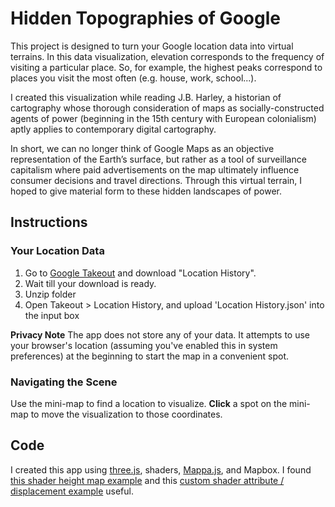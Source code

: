 # Hidden Topographies of Google
This project is designed to turn your Google location data into virtual terrains. In this data visualization, elevation corresponds to the frequency of visiting a particular place. So, for example, the highest peaks correspond to places you visit the most often (e.g. house, work, school...).
  
I created this visualization while reading J.B. Harley, a historian of cartography whose thorough consideration of maps as socially-constructed agents of power (beginning in the 15th century with European colonialism) aptly applies to contemporary digital cartography.  
  
In short, we can no longer think of Google Maps as an objective representation of the Earth’s surface, but rather as a tool of surveillance capitalism where paid advertisements on the map ultimately influence consumer decisions and travel directions. Through this virtual terrain, I hoped to give material form to these hidden landscapes of power.  

## Instructions  
### Your Location Data  
1. Go to [Google Takeout](https://takeout.google.com/?pli=1) and download "Location History".  
2. Wait till your download is ready.  
3. Unzip folder  
4. Open Takeout > Location History, and upload 'Location History.json' into the input box  
  
**Privacy Note** The app does not store any of your data. It attempts to use your browser's location (assuming you've enabled this in system preferences) at the beginning to start the map in a convenient spot.  
  
### Navigating the Scene  
Use the mini-map to find a location to visualize. **Click** a spot on the mini-map to move the visualization to those coordinates.

## Code  
I created this app using [three.js](https://threejs.org/), shaders, [Mappa.js](https://mappa.js.org/), and Mapbox. I found [this shader height map example](https://stemkoski.github.io/Three.js/Shader-Heightmap-Textures.html) and this [custom shader attribute / displacement example](https://threejs.org/examples/webgl_custom_attributes.html) useful. 